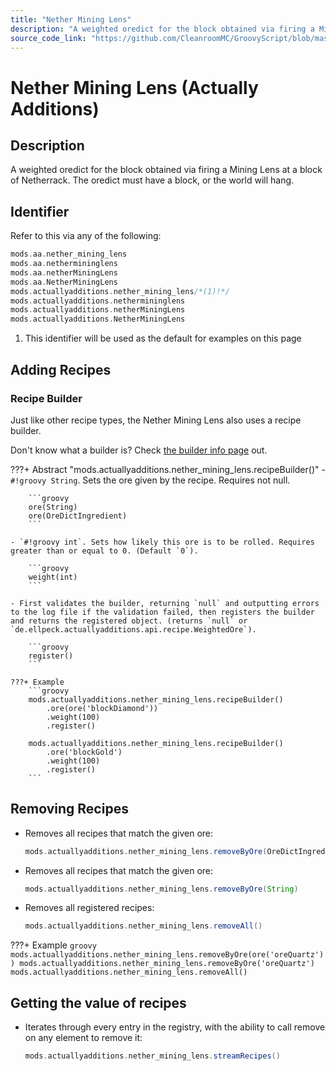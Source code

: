 ```yaml
---
title: "Nether Mining Lens"
description: "A weighted oredict for the block obtained via firing a Mining Lens at a block of Netherrack. The oredict must have a block, or the world will hang."
source_code_link: "https://github.com/CleanroomMC/GroovyScript/blob/master/src/main/java/com/cleanroommc/groovyscript/compat/mods/actuallyadditions/NetherMiningLens.java"
---
```


# Nether Mining Lens (Actually Additions)

## Description

A weighted oredict for the block obtained via firing a Mining Lens at a block of Netherrack. The oredict must have a block, or the world will hang.

## Identifier

Refer to this via any of the following:

```groovy hl_lines="5"
mods.aa.nether_mining_lens
mods.aa.nethermininglens
mods.aa.netherMiningLens
mods.aa.NetherMiningLens
mods.actuallyadditions.nether_mining_lens/*(1)!*/
mods.actuallyadditions.nethermininglens
mods.actuallyadditions.netherMiningLens
mods.actuallyadditions.NetherMiningLens
```

1. This identifier will be used as the default for examples on this page

## Adding Recipes

### Recipe Builder

Just like other recipe types, the Nether Mining Lens also uses a recipe builder.

Don't know what a builder is? Check [the builder info page](../../../groovy/builder.md) out.

???+ Abstract "mods.actuallyadditions.nether_mining_lens.recipeBuilder()"
    - `#!groovy String`. Sets the ore given by the recipe. Requires not null.

        ```groovy
        ore(String)
        ore(OreDictIngredient)
        ```

    - `#!groovy int`. Sets how likely this ore is to be rolled. Requires greater than or equal to 0. (Default `0`).

        ```groovy
        weight(int)
        ```

    - First validates the builder, returning `null` and outputting errors to the log file if the validation failed, then registers the builder and returns the registered object. (returns `null` or `de.ellpeck.actuallyadditions.api.recipe.WeightedOre`).

        ```groovy
        register()
        ```

    ???+ Example
        ```groovy
        mods.actuallyadditions.nether_mining_lens.recipeBuilder()
            .ore(ore('blockDiamond'))
            .weight(100)
            .register()

        mods.actuallyadditions.nether_mining_lens.recipeBuilder()
            .ore('blockGold')
            .weight(100)
            .register()
        ```



## Removing Recipes

- Removes all recipes that match the given ore:

    ```groovy
    mods.actuallyadditions.nether_mining_lens.removeByOre(OreDictIngredient)
    ```

- Removes all recipes that match the given ore:

    ```groovy
    mods.actuallyadditions.nether_mining_lens.removeByOre(String)
    ```

- Removes all registered recipes:

    ```groovy
    mods.actuallyadditions.nether_mining_lens.removeAll()
    ```

???+ Example
    ```groovy
    mods.actuallyadditions.nether_mining_lens.removeByOre(ore('oreQuartz'))
    mods.actuallyadditions.nether_mining_lens.removeByOre('oreQuartz')
    mods.actuallyadditions.nether_mining_lens.removeAll()
    ```

## Getting the value of recipes

- Iterates through every entry in the registry, with the ability to call remove on any element to remove it:

    ```groovy
    mods.actuallyadditions.nether_mining_lens.streamRecipes()
    ```
